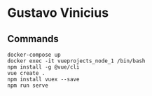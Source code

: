 # Gustavo Vinicius

## Commands
```
docker-compose up
docker exec -it vueprojects_node_1 /bin/bash
npm install -g @vue/cli
vue create .
npm install vuex --save
npm run serve
```